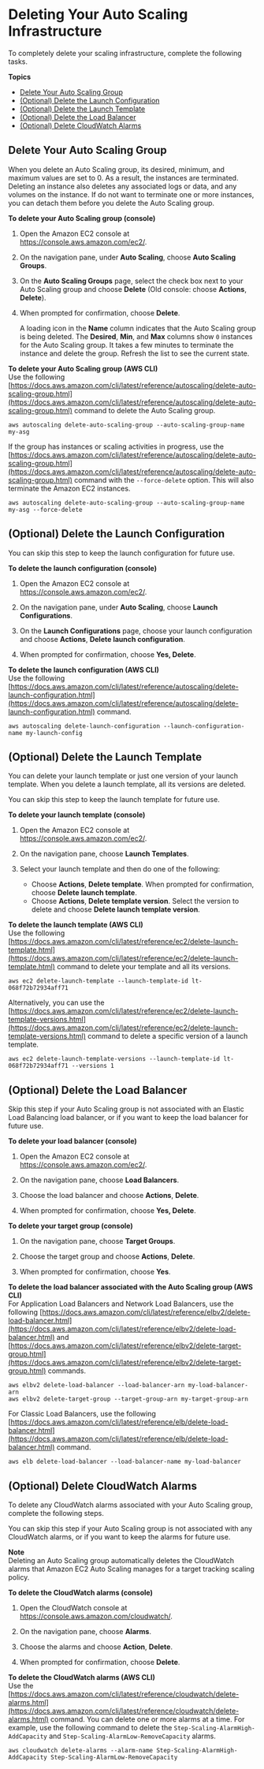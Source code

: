 # Deleting Your Auto Scaling Infrastructure<a name="as-process-shutdown"></a>

To completely delete your scaling infrastructure, complete the following tasks\.

**Topics**
+ [Delete Your Auto Scaling Group](#as-shutdown-lbs-delete-asg-cli)
+ [\(Optional\) Delete the Launch Configuration](#as-shutdown-lbs-delete-lc-cli)
+ [\(Optional\) Delete the Launch Template](#as-shutdown-lbs-delete-lt-cli)
+ [\(Optional\) Delete the Load Balancer](#as-shutdown-lbs-delete-lbs-cli)
+ [\(Optional\) Delete CloudWatch Alarms](#as-shutdown-delete-alarms-cli)

## Delete Your Auto Scaling Group<a name="as-shutdown-lbs-delete-asg-cli"></a>

When you delete an Auto Scaling group, its desired, minimum, and maximum values are set to 0\. As a result, the instances are terminated\. Deleting an instance also deletes any associated logs or data, and any volumes on the instance\. If do not want to terminate one or more instances, you can detach them before you delete the Auto Scaling group\.

**To delete your Auto Scaling group \(console\)**

1. Open the Amazon EC2 console at [https://console\.aws\.amazon\.com/ec2/](https://console.aws.amazon.com/ec2/)\.

1. On the navigation pane, under **Auto Scaling**, choose **Auto Scaling Groups**\.

1. On the **Auto Scaling Groups** page, select the check box next to your Auto Scaling group and choose **Delete** \(Old console: choose **Actions**, **Delete**\)\. 

1. When prompted for confirmation, choose **Delete**\.

   A loading icon in the **Name** column indicates that the Auto Scaling group is being deleted\. The **Desired**, **Min**, and **Max** columns show `0` instances for the Auto Scaling group\. It takes a few minutes to terminate the instance and delete the group\. Refresh the list to see the current state\. 

**To delete your Auto Scaling group \(AWS CLI\)**  
Use the following [https://docs.aws.amazon.com/cli/latest/reference/autoscaling/delete-auto-scaling-group.html](https://docs.aws.amazon.com/cli/latest/reference/autoscaling/delete-auto-scaling-group.html) command to delete the Auto Scaling group\. 

```
aws autoscaling delete-auto-scaling-group --auto-scaling-group-name my-asg
```

If the group has instances or scaling activities in progress, use the [https://docs.aws.amazon.com/cli/latest/reference/autoscaling/delete-auto-scaling-group.html](https://docs.aws.amazon.com/cli/latest/reference/autoscaling/delete-auto-scaling-group.html) command with the `--force-delete` option\. This will also terminate the Amazon EC2 instances\.

```
aws autoscaling delete-auto-scaling-group --auto-scaling-group-name my-asg --force-delete
```

## \(Optional\) Delete the Launch Configuration<a name="as-shutdown-lbs-delete-lc-cli"></a>

You can skip this step to keep the launch configuration for future use\.

**To delete the launch configuration \(console\)**

1. Open the Amazon EC2 console at [https://console\.aws\.amazon\.com/ec2/](https://console.aws.amazon.com/ec2/)\.

1. On the navigation pane, under **Auto Scaling**, choose **Launch Configurations**\.

1. On the **Launch Configurations** page, choose your launch configuration and choose **Actions**, **Delete launch configuration**\.

1. When prompted for confirmation, choose **Yes, Delete**\.

**To delete the launch configuration \(AWS CLI\)**  
Use the following [https://docs.aws.amazon.com/cli/latest/reference/autoscaling/delete-launch-configuration.html](https://docs.aws.amazon.com/cli/latest/reference/autoscaling/delete-launch-configuration.html) command\.

```
aws autoscaling delete-launch-configuration --launch-configuration-name my-launch-config
```

## \(Optional\) Delete the Launch Template<a name="as-shutdown-lbs-delete-lt-cli"></a>

You can delete your launch template or just one version of your launch template\. When you delete a launch template, all its versions are deleted\.

You can skip this step to keep the launch template for future use\. 

**To delete your launch template \(console\)**

1. Open the Amazon EC2 console at [https://console\.aws\.amazon\.com/ec2/](https://console.aws.amazon.com/ec2/)\.

1. On the navigation pane, choose **Launch Templates**\.

1. Select your launch template and then do one of the following: 
   + Choose **Actions**, **Delete template**\. When prompted for confirmation, choose **Delete launch template**\.
   + Choose **Actions**, **Delete template version**\. Select the version to delete and choose **Delete launch template version**\.

**To delete the launch template \(AWS CLI\)**  
Use the following [https://docs.aws.amazon.com/cli/latest/reference/ec2/delete-launch-template.html](https://docs.aws.amazon.com/cli/latest/reference/ec2/delete-launch-template.html) command to delete your template and all its versions\.

```
aws ec2 delete-launch-template --launch-template-id lt-068f72b72934aff71
```

Alternatively, you can use the [https://docs.aws.amazon.com/cli/latest/reference/ec2/delete-launch-template-versions.html](https://docs.aws.amazon.com/cli/latest/reference/ec2/delete-launch-template-versions.html) command to delete a specific version of a launch template\. 

```
aws ec2 delete-launch-template-versions --launch-template-id lt-068f72b72934aff71 --versions 1
```

## \(Optional\) Delete the Load Balancer<a name="as-shutdown-lbs-delete-lbs-cli"></a>

Skip this step if your Auto Scaling group is not associated with an Elastic Load Balancing load balancer, or if you want to keep the load balancer for future use\. 

**To delete your load balancer \(console\)**

1. Open the Amazon EC2 console at [https://console\.aws\.amazon\.com/ec2/](https://console.aws.amazon.com/ec2/)\.

1. On the navigation pane, choose **Load Balancers**\.

1. Choose the load balancer and choose **Actions**, **Delete**\.

1. When prompted for confirmation, choose **Yes, Delete**\.

**To delete your target group \(console\)**

1. On the navigation pane, choose **Target Groups**\.

1. Choose the target group and choose **Actions**, **Delete**\.

1. When prompted for confirmation, choose **Yes**\.

**To delete the load balancer associated with the Auto Scaling group \(AWS CLI\)**  
For Application Load Balancers and Network Load Balancers, use the following [https://docs.aws.amazon.com/cli/latest/reference/elbv2/delete-load-balancer.html](https://docs.aws.amazon.com/cli/latest/reference/elbv2/delete-load-balancer.html) and [https://docs.aws.amazon.com/cli/latest/reference/elbv2/delete-target-group.html](https://docs.aws.amazon.com/cli/latest/reference/elbv2/delete-target-group.html) commands\.

```
aws elbv2 delete-load-balancer --load-balancer-arn my-load-balancer-arn
aws elbv2 delete-target-group --target-group-arn my-target-group-arn
```

For Classic Load Balancers, use the following [https://docs.aws.amazon.com/cli/latest/reference/elb/delete-load-balancer.html](https://docs.aws.amazon.com/cli/latest/reference/elb/delete-load-balancer.html) command\.

```
aws elb delete-load-balancer --load-balancer-name my-load-balancer
```

## \(Optional\) Delete CloudWatch Alarms<a name="as-shutdown-delete-alarms-cli"></a>

To delete any CloudWatch alarms associated with your Auto Scaling group, complete the following steps\. 

You can skip this step if your Auto Scaling group is not associated with any CloudWatch alarms, or if you want to keep the alarms for future use\.

**Note**  
Deleting an Auto Scaling group automatically deletes the CloudWatch alarms that Amazon EC2 Auto Scaling manages for a target tracking scaling policy\. 

**To delete the CloudWatch alarms \(console\)**

1. Open the CloudWatch console at [https://console\.aws\.amazon\.com/cloudwatch/](https://console.aws.amazon.com/cloudwatch/)\.

1. On the navigation pane, choose **Alarms**\.

1. Choose the alarms and choose **Action**, **Delete**\.

1. When prompted for confirmation, choose **Delete**\.

**To delete the CloudWatch alarms \(AWS CLI\)**  
Use the [https://docs.aws.amazon.com/cli/latest/reference/cloudwatch/delete-alarms.html](https://docs.aws.amazon.com/cli/latest/reference/cloudwatch/delete-alarms.html) command\. You can delete one or more alarms at a time\. For example, use the following command to delete the `Step-Scaling-AlarmHigh-AddCapacity` and `Step-Scaling-AlarmLow-RemoveCapacity` alarms\.

```
aws cloudwatch delete-alarms --alarm-name Step-Scaling-AlarmHigh-AddCapacity Step-Scaling-AlarmLow-RemoveCapacity
```